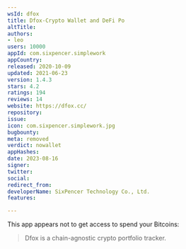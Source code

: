 ```yaml
---
wsId: dfox
title: Dfox-Crypto Wallet and DeFi Po
altTitle: 
authors:
- leo
users: 10000
appId: com.sixpencer.simplework
appCountry: 
released: 2020-10-09
updated: 2021-06-23
version: 1.4.3
stars: 4.2
ratings: 194
reviews: 14
website: https://dfox.cc/
repository: 
issue: 
icon: com.sixpencer.simplework.jpg
bugbounty: 
meta: removed
verdict: nowallet
appHashes: 
date: 2023-08-16
signer: 
twitter: 
social: 
redirect_from: 
developerName: SixPencer Technology Co., Ltd.
features: 

---
```


This app appears not to get access to spend your Bitcoins:

> Dfox is a chain-agnostic crypto portfolio tracker.
